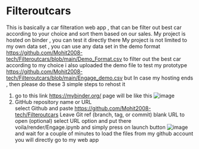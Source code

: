 # Filteroutcars
This is basically a car filteration web app , that can be filter out best car according to your choice and sort them based on our sales.
My project is hosted on binder , you can test it directly there 
My project is not limited to my own data set , you can use any data set in the demo format 
https://github.com/Mohit2008-tech/Filteroutcars/blob/main/Demo_Format.csv
to filter out the best car according to my choice
i also uploaded the demo file to test my prototype https://github.com/Mohit2008-tech/Filteroutcars/blob/main/Engage_demo.csv
but 
In case my hosting ends , then please do these 3 simple steps to rehost it 
1.  go to this link    https://mybinder.org/
    page will be like this
 ![image](https://user-images.githubusercontent.com/83158393/170828192-a99bb24b-0332-4ae9-93c2-6f77e26f3c4b.png)
2.  GitHub repository name or URL    
    select Github and paste https://github.com/Mohit2008-tech/Filteroutcars
    Leave Git ref (branch, tag, or commit) blank
    URL to open (optional) 
    select URL option and put there 
    voila/render/Engage.ipynb
    and simply press on launch button
    ![image](https://user-images.githubusercontent.com/83158393/170828319-ca6da18a-e711-4c46-8f66-caafe044bcb0.png)
and wait for a couple of minutes to load the files from my github account
you will directly go to my web app 

